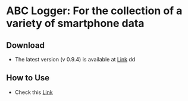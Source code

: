 # ABC Logger: For the collection of a variety of smartphone data

## Download
* The latest version (v 0.9.4) is available at [Link](./app/apks/debug/kaist.iclab.abclogger-v0.9.4-debug.apk)
dd
## How to Use
* Check this [Link](https://docs.google.com/presentation/d/1Spsh91PjZ-rfkQiY6rQLb5tOxaEkIvrDn3eZffrZgs4/edit?usp=sharing)



